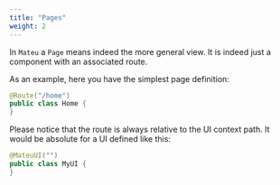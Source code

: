 ```yaml
---
title: "Pages"
weight: 2
---
```


In `Mateu` a `Page` means indeed the more general view. It is indeed just a component with an associated route.

As an example, here you have the simplest page definition:

```java
@Route("/home")
public class Home {
}
```

Please notice that the route is always relative to the UI context path. It would be absolute for a UI defined like this:

```java
@MateuUI("")
public class MyUI {
}
```
